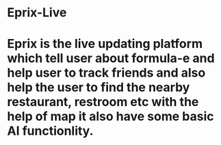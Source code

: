 # Eprix-Live
# Eprix is the live updating platform which tell user about formula-e and help user to track friends and also help the user to find the nearby restaurant, restroom etc with the help of map it also have some basic AI functionlity.
